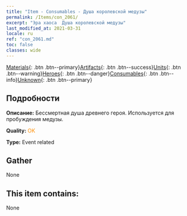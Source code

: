 ```yaml
---
title: "Item - Consumables - Душа королевской медузы"
permalink: /Items/con_2061/
excerpt: "Эра хаоса  Душа королевской медузы"
last_modified_at: 2021-03-31
locale: ru
ref: "con_2061.md"
toc: false
classes: wide
---
```

 [Materials](/ru/Items/){: .btn .btn--primary}[Artifacts](/ru/Items/Artifacts/){: .btn .btn--success}[Units](/ru/Items/Units/){: .btn .btn--warning}[Heroes](/ru/Items/Heroes/){: .btn .btn--danger}[Consumables](/ru/Items/Consumables/){: .btn .btn--info}[Unknown](/ru/Items/Unknown/){: .btn .btn--primary}

## Подробности
 **Описание:** Бессмертная душа древнего героя. Используется для пробуждения медузы.

 **Quality:** <span style="color: #FF8C00">OK</span>

 **Type:** Event related

## Gather

  None

## This item contains:

  None


